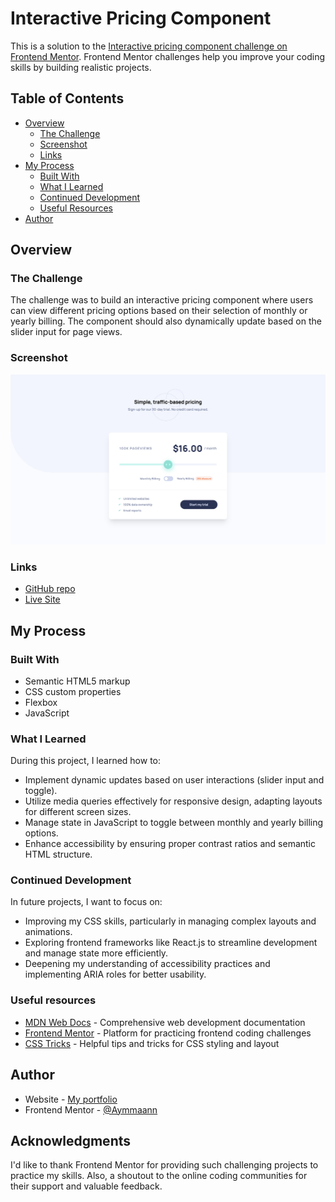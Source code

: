 # Interactive Pricing Component 

This is a solution to the [Interactive pricing component challenge on Frontend Mentor](https://www.frontendmentor.io/challenges/interactive-pricing-component-t0m8PIyY8). Frontend Mentor challenges help you improve your coding skills by building realistic projects.

## Table of Contents

- [Overview](#overview)
  - [The Challenge](#the-challenge)
  - [Screenshot](#screenshot)
  - [Links](#links)
- [My Process](#my-process)
  - [Built With](#built-with)
  - [What I Learned](#what-i-learned)
  - [Continued Development](#continued-development)
  - [Useful Resources](#useful-resources)
- [Author](#author)

## Overview

### The Challenge

The challenge was to build an interactive pricing component where users can view different pricing options based on their selection of monthly or yearly billing. The component should also dynamically update based on the slider input for page views.

### Screenshot

![Screenshot](./images/screenshot.jpg)

### Links

- [GitHub repo](https://github.com/Aymmaann/Front-End-Development/tree/main/Interactive%20pricing%20component)
- [Live Site](https://fe-interactive-pricing-component.netlify.app/)

## My Process

### Built With

- Semantic HTML5 markup
- CSS custom properties
- Flexbox
- JavaScript

### What I Learned

During this project, I learned how to:

- Implement dynamic updates based on user interactions (slider input and toggle).
- Utilize media queries effectively for responsive design, adapting layouts for different screen sizes.
- Manage state in JavaScript to toggle between monthly and yearly billing options.
- Enhance accessibility by ensuring proper contrast ratios and semantic HTML structure.

### Continued Development

In future projects, I want to focus on:

- Improving my CSS skills, particularly in managing complex layouts and animations.
- Exploring frontend frameworks like React.js to streamline development and manage state more efficiently.
- Deepening my understanding of accessibility practices and implementing ARIA roles for better usability.


### Useful resources

- [MDN Web Docs](https://developer.mozilla.org/) - Comprehensive web development documentation
- [Frontend Mentor](https://www.frontendmentor.io/challenges) - Platform for practicing frontend coding challenges
- [CSS Tricks](https://css-tricks.com/) - Helpful tips and tricks for CSS styling and layout


## Author

- Website - [My portfolio](https://ayman03-portfolio.netlify.app/)
- Frontend Mentor - [@Aymmaann](https://www.frontendmentor.io/profile/Aymmaann)


## Acknowledgments

I'd like to thank Frontend Mentor for providing such challenging projects to practice my skills. Also, a shoutout to the online coding communities for their support and valuable feedback.
